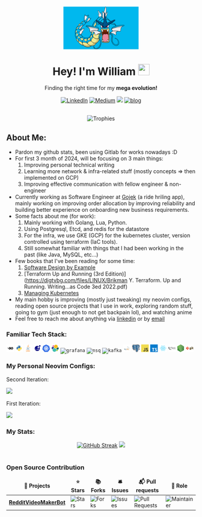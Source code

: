 <!-- Introduction section -->
<p align="center">
 <img width="200px" src="gyarados.jpg" align="center" />
 <h1 align="center">Hey! I'm William <img src="https://raw.githubusercontent.com/Pocco81/Pocco81/main/assets/hi.gif?raw=true" width="30px" height="30px"></h1>
 <p align="center">Finding the right time for my <b> mega evolution! </b></p>
</p>

<!-- Profile  -->
<p align="center">
    <a href="https://www.linkedin.com/in/williamong9923/" target="_blank"><img src="https://img.shields.io/badge/LinkedIn-%230077B5.svg?&style=flat&logo=linkedin&logoColor=white" alt="LinkedIn"></a>
    <a href="https://medium.com/@williamong1400" target="_blank"><img src="https://img.shields.io/badge/Medium-gray.svg?&style=flat&logo=medium&logoColor=white" alt="Medium"></a>
    <a href="https://william9923.github.io" target="_blank"><img src="https://img.shields.io/static/v1?label=Website&message=github.io&color=%230076D6&style=flat-square&logo=firefox" /></a>
    <a href="https://williamong.netlify.app/" target="_blank"><img src="https://img.shields.io/static/v1?label=blog&message=5&color=%250076F6&style=flat-square&logo=hand" alt="blog" /></a>
    <br />
    <br />
</p>


<!-- Github Trophies  -->
<p align="center">
  <img alig src="https://github-profile-trophy.vercel.app/?username=Pocco81&theme=onedark&&margin-w=12&column=6&rank=SSS,SS,S,AAA,AA,A,B,C&no-frame=true" alt="Trophies" />
</p>

<!-- Personal Information / Details  -->
<h2><strong>About Me:</strong></h2>

- Pardon my github stats, been using Gitlab for works nowadays :D
- For first 3 month of 2024, will be focusing on 3 main things: 
    1. Improving personal technical writing
    2. Learning more network & infra-related stuff (mostly concepts => then implemented on GCP)
    3. Improving effective communication with fellow engineer & non-engineer
- Currently working as Software Engineer at [Gojek](https://www.linkedin.com/company/gojek/) (a ride hriling app), mainly working on improving order allocation by improving reliability and building better experience on onboarding new business requirements.
- Some facts about me (for work):
    1. Mainly working with Golang, Lua, Python.
    2. Using Postgresql, Etcd, and redis for the datastore
    2. For the infra, we use GKE (GCP) for the kubernetes cluster, version
       controlled using terraform (IaC tools).
    3. Still somewhat familiar with things that I had been working in the past
       (like Java, MySQL, etc...)
- Few books that I've been reading for some time:
    1. [Software Design by Example](https://third-bit.com/sdxpy/)
    2. [Terraform Up and Running (3rd Edition)](https://digtvbg.com/files/LINUX/Brikman Y. Terraform. Up and Running. Writing...as Code 3ed 2022.pdf)
    3. [Managing Kubernetes](https://www.oreilly.com/library/view/managing-kubernetes/9781492033905/)
- My main hobby is improving (mostly just tweaking) my neovim configs, reading open source
  projects that I use in work, exploring random
  stuff, going to gym (just enough to not get backpain lol), and watching anime
- Feel free to reach me about anything via [linkedin](https://www.linkedin.com/in/williamong9923/) or by
  [email](mailto:williamong1400@gmail.com)

<!-- Tech Stack  -->
<h3><strong>Familiar Tech Stack:</strong></h3>
<code><img height="20" src="https://raw.githubusercontent.com/github/explore/80688e429a7d4ef2fca1e82350fe8e3517d3494d/topics/go/go.png" alt="go"></code>
<code><img height="20" src="https://raw.githubusercontent.com/github/explore/80688e429a7d4ef2fca1e82350fe8e3517d3494d/topics/python/python.png" alt="python"></code>  
<code><img height="20" src="https://raw.githubusercontent.com/github/explore/5b3600551e122a3277c2c5368af2ad5725ffa9a1/topics/java/java.png" alt="java"></code>
<code><img height="20" src="https://raw.githubusercontent.com/github/explore/80688e429a7d4ef2fca1e82350fe8e3517d3494d/topics/lua/lua.png" alt="lua"></code>
<code><img height="20" src="https://raw.githubusercontent.com/github/explore/01ea2a586e5da744792d0ccfce2f68b861f29301/topics/kubernetes/kubernetes.png" alt="kubernetes"></code>
<code><img height="20" src="https://raw.githubusercontent.com/github/explore/d73b58ded658144cd29547485b8537306012eb86/topics/elasticsearch/elasticsearch.png" alt="elastic-search"></code>
<code><img height="20" src="https://avatars.githubusercontent.com/u/7195757?s=48&v=4" alt="grafana"></code>
<code><img height="20" src="https://camo.githubusercontent.com/35df65972dd10241edb2bdbd1f49f7f52b83f909b32d91f76aa6bd0c6b976ea5/68747470733a2f2f6e73712e696f2f7374617469632f696d672f6e73715f626c75652e706e67" alt="nsq"></code>
<code><img height="20" src="https://avatars.githubusercontent.com/u/47359?s=48&v=4" alt="kafka"></code>
<code><img height="20" src="https://raw.githubusercontent.com/github/explore/80688e429a7d4ef2fca1e82350fe8e3517d3494d/topics/mysql/mysql.png" alt="mysql"></code>
<code><img height="20" src="https://raw.githubusercontent.com/github/explore/80688e429a7d4ef2fca1e82350fe8e3517d3494d/topics/postgresql/postgresql.png" alt="postgresql"></code>
<code><img height="20" src="https://raw.githubusercontent.com/github/explore/80688e429a7d4ef2fca1e82350fe8e3517d3494d/topics/javascript/javascript.png" alt="javascript"></code>
<code><img height="20" src="https://raw.githubusercontent.com/github/explore/80688e429a7d4ef2fca1e82350fe8e3517d3494d/topics/typescript/typescript.png" alt="typescript"></code>
<code><img height="20" src="https://raw.githubusercontent.com/github/explore/80688e429a7d4ef2fca1e82350fe8e3517d3494d/topics/react/react.png" alt="react"></code>
<code><img height="20" src="https://raw.githubusercontent.com/github/explore/80688e429a7d4ef2fca1e82350fe8e3517d3494d/topics/flask/flask.png" alt="flask"></code>
<code><img height="20" src="https://raw.githubusercontent.com/github/explore/80688e429a7d4ef2fca1e82350fe8e3517d3494d/topics/nodejs/nodejs.png" alt="nodejs"></code>
<code><img height="20" src="https://raw.githubusercontent.com/github/explore/80688e429a7d4ef2fca1e82350fe8e3517d3494d/topics/git/git.png" alt="git"></code>

<!-- Neovim configs  -->
<h3><strong>My Personal Neovim Configs: </strong></h3>
<p>Second Iteration:</p>
<a href="https://github.com/William9923/snorlax.nvim" target="_blank">
 <img src="https://github-readme-stats.vercel.app/api/pin/?username=William9923&repo=snorlax.nvim&show_owner=true" />
</a>

<p>First Iteration:</p>
<a href="https://github.com/William9923/gyarados.nvim" target="_blank">
 <img src="https://github-readme-stats.vercel.app/api/pin/?username=William9923&repo=gyarados.nvim&show_owner=true" />
</a>

<!-- Github stats  -->
<h3><strong>My Stats:</strong></h3>
<div align="center"> 
<a href="https://git.io/streak-stats"><img src="http://github-readme-streak-stats.herokuapp.com?user=William9923&amp;theme=github-dark-blue&amp;hide_border=true" alt="GitHub Streak"></a>

<a href="https://github.com/William9923">
  <img src="https://github-readme-stats.vercel.app/api?username=William9923&show_icons=true&title_color=ffffff&icon_color=34abeb&text_color=daf7dc&bg_color=151515&theme=dark" /></a>
  </div> 
<br/>  

<!-- Project Contribution. TODO: change into personal project here!  -->
<h3><strong>Open Source Contribution</strong></h3>

<table>
  <thead align="center">
    <tr border: none;>
      <td><b>🎁 Projects</b></td>
      <td><b>⭐ Stars</b></td>
      <td><b>📚 Forks</b></td>
      <td><b>🛎 Issues</b></td>
      <td><b>📬 Pull requests</b></td>
     <td><b>💼 Role</b></td>
    </tr>
  </thead>
  <tbody>
    <tr>
      <td><a href="https://github.com/elebumm/RedditVideoMakerBot"><b>RedditVideoMakerBot</b></a></td>
      <td><img alt="Stars" src="https://img.shields.io/github/stars/elebumm/RedditVideoMakerBot?style=flat-square&labelColor=343b41"/></td>
      <td><img alt="Forks" src="https://img.shields.io/github/forks/elebumm/RedditVideoMakerBot?style=flat-square&labelColor=343b41"/></td>
      <td><img alt="Issues" src="https://img.shields.io/github/issues/elebumm/RedditVideoMakerBot?style=flat-square&labelColor=343b41"/></td>
      <td><img alt="Pull Requests" src="https://img.shields.io/github/issues-pr/elebumm/RedditVideoMakerBot?style=flat-square&labelColor=343b41"/></td>
     <td><img alt="Maintainer" src="https://img.shields.io/badge/role-Contributor-green"/></td>
    </tr>
  </tbody>
</table>


